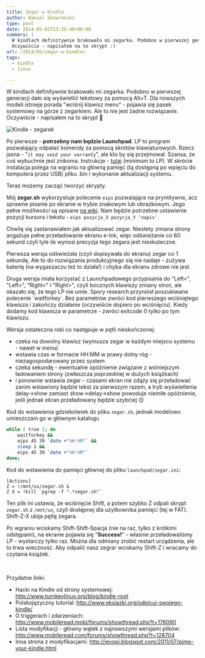 ```yaml
---
title: Zegar w Kindle
author: Daniel Skowroński
type: post
date: 2014-05-02T13:35:40+00:00
summary: |
  W kindlach definitywnie brakowało mi zegarka. Podobno w pierwszej generacji dało się wyświetlić tekstowy za pomocą Alt+T. Dla nowszych modeli istnieje porada "wciśnij klawisz menu" - pojawia się pasek systemowy na górze z zegarkiem. Ale to nie jest żadne rozwiązanie.
  Oczywiście - napisałem na to skrypt :)
url: /2014/05/zegar-w-kindle/
tags:
  - kindle
  - linux

---
```

W kindlach definitywnie brakowało mi zegarka. Podobno w pierwszej generacji dało się wyświetlić tekstowy za pomocą Alt+T. Dla nowszych modeli istnieje porada "wciśnij klawisz menu" - pojawia się pasek systemowy na górze z zegarkiem. Ale to nie jest żadne rozwiązanie.  
Oczywiście - napisałem na to skrypt 🙂

![Kindle - zegarek](/wp-content/uploads/2014/05/WP_20140502_001-300x225.jpg "Kindle - zegarek")

Po pierwsze - **potrzebny nam będzie Launchpad**. LP to program pozwalający odpalać komendy za pomocą skrótów klawiaturowych. Rzecz jasna - "`it may void your varranty`", ale kto by się przejmował. Szansa, że coś wybuchnie jest znikoma. Instrukcje - [tutaj][2] (minimum to LP). W skrócie instalacja polega na wgraniu na główną pamięć (tą dostępną po wpięciu do komputera przez USB) pliku .bin i wykonanie aktualizacji systemu.

Teraz możemy zacząć tworzyć skrypty.

Mój **zegar.sh** wykorzystuje polecenie `eips` pozwalające na prymitywne, acz sprawne pisanie po ekranie w trybie znakowym lub obrazkowym. Jego pełne możliwości są opisane [na wiki][3]. Nam będzie potrzebne ustawienie pozycji kursora i tekstu - `eips pozycja_X pozycja_Y 'napis'`.

Chwilę się zastanawiałem jak aktualizować zegar. Niestety zmiana strony angażuje pełne przeładowanie ekranu e-Ink, więc odświeżanie co 60 sekund czyli tyle ile wynosi precyzja tego zegara jest nieskuteczne.

Pierwsza wersja odświeżała (czyli dopisywała do ekranu) zegar co 1 sekundę. Ale to do rozwiązania produkcyjnego się nie nadaje - zużywa baterię (na wygaszaczu też to działa!) i chyba dla ekranu zdrowe nie jest.

Druga wersja miała korzystać z Launchpadowego przypisania do "Left<", "Left>", "Right<" i "Right>", czyli bocznych klawiszy zmiany stron, ale okazało się, że tego LP nie umie. Spory research przyniósł poszukiwane polecenie \`waitforkey\`. Bez parametrów zwróci kod pierwszego wciśniętego klawisza i zakończy działanie (oczywiście dopiero po wciśnięciu). Kiedy dodamy kod klawisza w parametrze - zwróci exitcode 0 tylko po tym klawiszu.

Wersja ostateczna robi co następuje w pętli nieskończonej:

  * czeka na dowolny klawisz (wymusza zegar w każdym miejscu systemu - nawet w menu)
  * wstawia czas w formacie HH:MM w prawy dolny róg - niezagospodarowany przez system
  * czeka sekundę - ewentualne opóźnienie związane z wolniejszym ładowaniem strony (zwłaszcza poprzedniej w dużych książkach)
  * i ponownie wstawia zegar - czasami ekran nie zdąży się przeładować zanim wstawiony będzie tekst za pierwszym razem, a tryb wyświetlenia delay->show zamiast show->delay->show powoduje niemiłe opóźnienie, jeśli jednak ekran przeładowany będzie szybciej 😉

Kod do wstawienia gdziekolwiek do pliku `zegar.sh`, jednak modelowo umieszczam go w głównym katalogu

```bash
while [ true ]; do
    waitforkey && 
    eips 45 39 `date +"%H:%M"` && 
    sleep 1 && 
    eips 45 39 `date +"%H:%M"`
done;
```


Kod do wstawienia do pamięci głównej do pliku `launchpad/zegar.ini`:

```
[Actions]
Z = !/mnt/us/zegar.sh &
Z X = !kill `pgrep -f ".*zegar.sh"`
```


Ten plik ini ustawia, że wciśnięcie Shift, a potem szybko Z odpali skrypt `zegar.sh` z `/mnt/us`, czyli dostępnej dla użytkownika pamięci (tej w FAT). Shift-Z-X ubija pętlę zegara.

Po wgraniu wciskamy Shift-Shift-Spacja (nie na raz, tylko z krótkimi odstępami), na ekranie pojawia się "**Success!**" - właśnie przeładowaliśmy LP - wystarczy tylko raz. Można dla odmiany zrobić restart urządzenia, ale to trwa wieczność. Aby odpalić nasz zegrar wciskamy Shift-Z i wracamy do czytania książek.

&nbsp;

Przydatne linki:

  * Hacki na Kindle od strony systemowej: <http://www.turnkeylinux.org/blog/kindle-root>
  * Polskojęzyczny tutorial: <http://www.eksiazki.org/odpicuj-swojego-kindle/>
  * O triggerach i zdarzeniach: <http://www.mobileread.mobi/forums/showthread.php?t=176090>
  * Lista modyfikacji - główny wątek z najnowszymi wersjami plików: <http://www.mobileread.com/forums/showthread.php?t=128704>
  * Inna strona z modyfikacjami: <http://jevopi.blogspot.com/2011/07/pimp-your-kindle.html>

&nbsp;

 [1]: /wp-content/uploads/2014/05/WP_20140502_001.jpg
 [2]: http://www.eksiazki.org/odpicuj-swojego-kindle/
 [3]: http://wiki.mobileread.com/wiki/Eips